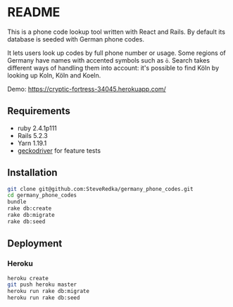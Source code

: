 # README

This is a phone code lookup tool written with React and Rails. By default its database is seeded with German phone codes.

It lets users look up codes by full phone number or usage. Some regions of Germany have names with accented symbols such as `ö`. Search takes different ways of handling them into account: it's possible to find Köln by looking up Koln, Köln and Koeln.

Demo: https://cryptic-fortress-34045.herokuapp.com/

## Requirements
* ruby 2.4.1p111
* Rails 5.2.3
* Yarn 1.19.1
* [geckodriver](https://github.com/mozilla/geckodriver/releases) for feature tests

## Installation
```bash
git clone git@github.com:SteveRedka/germany_phone_codes.git
cd germany_phone_codes
bundle
rake db:create
rake db:migrate
rake db:seed
```

## Deployment
### Heroku
```bash
heroku create
git push heroku master
heroku run rake db:migrate
heroku run rake db:seed
```
